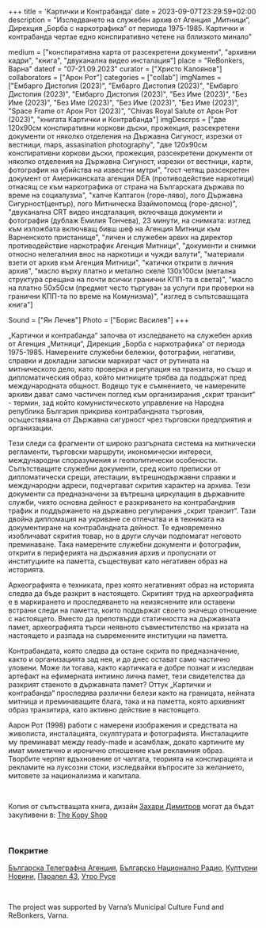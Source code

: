 +++
title = 'Картички и Контрабанда'
date = 2023-09-07T23:29:59+02:00
description = "Изследването на служебен архив от Агенция „Митници“, Дирекция „Борба с наркотрафика“ от периода 1975-1985. Картички и контрабанда чертае едно конспиративно четене на бллизкото минало"

medium = ["конспиративна карта от разсекретени документи", "архивни кадри", "книга", "двуканална видео инсталация"]
place = "ReBonkers, Варна"
dateof = "07-21.09.2023"
curator = ["Христо Калоянов"]
collaborators = ["Арон Рот"]
categories = ["collab"]
imgNames = ["Ембарго Дистопия (2023)", "Ембарго Дистопия (2023)", "Ембарго Дистопия (2023)", "Ембарго Дистопия (2023)", "Без Име (2023)", "Без Име (2023)", "Без Име (2023)", "Без Име (2023)", "Без Име (2023)", "Space Frame от Арон Рот (2023)", "Chivas Royal Salute от Арон Рот (2023)", "книгата Картички и Контрабанда"]
imgDescrps = ["две 120x90см конспиративни коркови дъски, прожекция, разсекретени документи от няколко отделения на Държавна Сигуност, изрезки от вестници, maps, assasination photography", "две 120x90см конспиративни коркови дъски, прожекция, разсекретени документи от няколко отделения на Държавна Сигуност, изрезки от вестници, карти, фотография на убийства на известни мутри", "гост четящ разсекретен документ от Американската агенция DEA (противодействие наркотици) отнасящ се към наркотрафика от страна на Българската държава по време на социалузма", "хапче Каптагон (горе-ляво), лого Държавна Сигурност(център), лого Митническа Взаймопомощ (горе-дясно)", "двуканална CRT видео инсдталация, включваща документи и фотография (дублаж Емилия Тончева), 23 минути, на снимката: изглед към изложбата включващ бивш шеф на Агенция Митници към Варненското пристанище", "личен и служебен арвих на директор противодействие наркотрафик Агенция Митници", "документи и снимки относно нелегалния внос на наркотици и чужди валути", "материали взети от архив към Агенция Митници", "катички открити в личния архив", "масло върху платно и метално скеле 130x100см (метална структура срещана на почти всички гранични КПП-та в света)", "масло на платно 50x50см (предмет често търгуван за услуги при проверки на гранични КПП-та по време на Комунизма)", "изглед в съпътсвашщата книга"]

Sound = ["Ян Лечев"]
Photo = ["Борис Василев"]
+++

„Картички и контрабанда“ започва от изследването на служебен архив от Агенция „Митници“, Дирекция „Борба с наркотрафика“ от периода 1975-1985. Намерените служебни бележки, фотографии, негативи, справки и докладни записки маркират част от рутината на митническото дело, като проверка и регулация на транзита, но също и дипломатическия образ, който митниците трябва да поддържат пред международната общност. Водещо тук е съмнението, че намерените архиви дават само частичен поглед към организирания „скрит транзит“ - термин, зад който комунистическото управление на Народна република България прикрива контрабандната търговия, осъществявана от Държавна сигурност чрез търговски предприятия и организации.
 
Тези следи са фрагменти от широко разгърната система на митнически регламенти, търговски маршрути, икономически интереси, международни споразумения и геополитически особености. Съпътстващите служебни документи, сред които преписки от дипломатически срещи, атестации, вътрешнодържавни справки и международни адреси, подчертават скрития характер на архива. Тези документи са предназначени за вътрешна циркулация в държавните служби, чиято основна дейност е разкриването на контрабандния трафик и поддържането на държавно регулирания „скрит транзит“. Тази двойна дипломация на укриване се отпечатва и в техниката на документиране на контрабандната дейност. Те едновременно изобличават скрития товар, но в други случаи подпомагат неговото преминаване. Така намерените служебни документи и фотографии, открити в периферията на държавния архив и пропуснати от институциите на паметта, съществуват като негативен образ на историята.
 
Археографията е техниката, през която негативният образ на историята следва да бъде разкрит в настоящето. Скритият труд на археографията е в маркирането и проследяването на неизяснените или оставени встрани следи на паметта, които поддържат своето значещо отношение с настоящето. Вместо да препотвърди статичността на държавната памет, археографията търси неявното съвместителство на кризата на настоящето и разпада на съвременните институции на паметта.
 
Контрабандата, която следва да остане скрита по предназначение, както и организацията зад нея, и до днес остават само частично уловени. Може ли тогава, както картичката е добре познат и изследван артефакт на ефимерната интимно лична памет, тези свидетелства да разкрият стаеното в държавната памет? Оттук „Картички и контрабанда“ проследява различни белези както на границата, нейната митница и преминаващите блага, така и на паметта, която архивният образ транзитира, като активно действие в настоящето.
 

Аарон Рот (1998) работи с намерени изображения и средствата на живописта, инсталацията, скулптурата и фотографията. Инсталациите му преминават между ready-made и асамблаж, докато картините му имат миметично и иронично отношение към рекламния образ. Творбите черпят вдъхновение от чалгата, теорията на конспирацията и рекламите на луксозни стоки, изследвайки въпросите за желанието, митовете за национализма и капитала.
<!-- add other header and the talk and after that the showing at sofia, say who the talk was with -->

&nbsp;

Копия от съпъстващата книга, дизайн [Захари Димитров](https://zahari.xyz/) могат да бъдат закупивени в: [The Kopy Shop](https://www.thekopy.shop/product/%D0%BA%D0%B0%D1%80%D1%82%D0%B8%D1%87%D0%BA%D0%B8-%D0%B8-%D0%BA%D0%BE%D0%BD%D1%82%D1%80%D0%B0%D0%B1%D0%B0%D0%BD%D0%B4%D0%B0)

&nbsp;

### Покритие
[Българска Телеграфна Агенция](https://www.bta.bg/bg/news/lik/519175-kontrabandata-prez-sotsializma-izsledva-ekspozitsiya-podredena-vav-varnenskiya-), [Българско Национално Радио](https://bnr.bg/varna/post/101874963/izlobn-razkriva-tainite-na-kontrabandata-ot-vremeto-na-socializma), [Културни Новини](https://kulturni-novini.info/sections/2/news/37584-kartichki-i-kontrabanda-izlozhba-na-aaron-rot-i-nikola-stoyanov), [Паралел 43](https://parallel43.bg/patyat-na-skritiya-tranzit-v-izlozhbata-kartichki-i-kontrabanda), [Утро Русе](https://utroruse.com/article/970557/)

&nbsp;

The project was supported by Varna’s Municipal Culture Fund and ReBonkers, Varna.